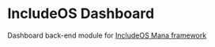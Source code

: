 # IncludeOS Dashboard
Dashboard back-end module for [IncludeOS Mana framework](https://github.com/includeos/mana)
